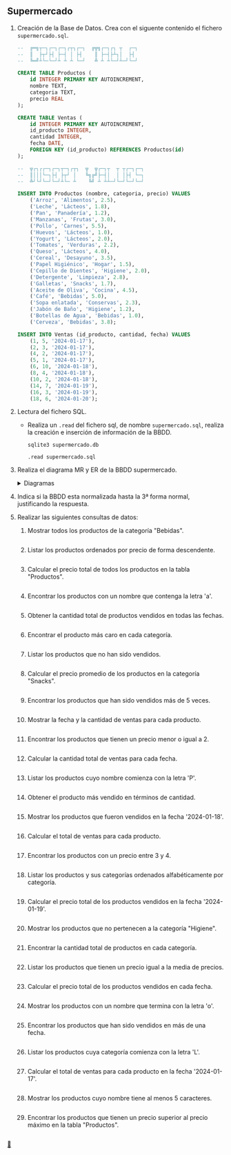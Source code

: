 ## Supermercado

1. Creación de la Base de Datos.
    Crea con el siguente contenido el fichero `supermercado.sql`.

    ```sql
    --  ╔═╗┬─┐┌─┐┌─┐┌┬┐┌─┐  ╔╦╗┌─┐┌┐ ┬  ┌─┐
    --  ║  ├┬┘├┤ ├─┤ │ ├┤    ║ ├─┤├┴┐│  ├┤ 
    --  ╚═╝┴└─└─┘┴ ┴ ┴ └─┘   ╩ ┴ ┴└─┘┴─┘└─┘

    CREATE TABLE Productos (
        id INTEGER PRIMARY KEY AUTOINCREMENT,
        nombre TEXT,
        categoria TEXT,
        precio REAL
    );

    CREATE TABLE Ventas (
        id INTEGER PRIMARY KEY AUTOINCREMENT,
        id_producto INTEGER,
        cantidad INTEGER,
        fecha DATE,
        FOREIGN KEY (id_producto) REFERENCES Productos(id)
    );

    --  ╦┌┐┌┌─┐┌─┐┬─┐┌┬┐  ╦  ╦┌─┐┬  ┬ ┬┌─┐┌─┐
    --  ║│││└─┐├┤ ├┬┘ │   ╚╗╔╝├─┤│  │ │├┤ └─┐
    --  ╩┘└┘└─┘└─┘┴└─ ┴    ╚╝ ┴ ┴┴─┘└─┘└─┘└─┘

    INSERT INTO Productos (nombre, categoria, precio) VALUES 
        ('Arroz', 'Alimentos', 2.5),
        ('Leche', 'Lácteos', 1.8),
        ('Pan', 'Panadería', 1.2),
        ('Manzanas', 'Frutas', 3.0),
        ('Pollo', 'Carnes', 5.5),
        ('Huevos', 'Lácteos', 1.0),
        ('Yogurt', 'Lácteos', 2.0),
        ('Tomates', 'Verduras', 2.2),
        ('Queso', 'Lácteos', 4.0),
        ('Cereal', 'Desayuno', 3.5),
        ('Papel Higiénico', 'Hogar', 1.5),
        ('Cepillo de Dientes', 'Higiene', 2.0),
        ('Detergente', 'Limpieza', 2.8),
        ('Galletas', 'Snacks', 1.7),
        ('Aceite de Oliva', 'Cocina', 4.5),
        ('Café', 'Bebidas', 5.0),
        ('Sopa enlatada', 'Conservas', 2.3),
        ('Jabón de Baño', 'Higiene', 1.2),
        ('Botellas de Agua', 'Bebidas', 1.0),
        ('Cerveza', 'Bebidas', 3.8);

    INSERT INTO Ventas (id_producto, cantidad, fecha) VALUES 
        (1, 5, '2024-01-17'),
        (2, 3, '2024-01-17'),
        (4, 2, '2024-01-17'),
        (5, 1, '2024-01-17'),
        (6, 10, '2024-01-18'),
        (8, 4, '2024-01-18'),
        (10, 2, '2024-01-18'),
        (14, 7, '2024-01-19'),
        (16, 3, '2024-01-19'),
        (18, 6, '2024-01-20');
    ```
2. Lectura del fichero SQL.
    * Realiza un `.read` del fichero sql, de nombre `supermercado.sql`, realiza la creación e inserción de información de la BBDD.

        ```shell
        sqlite3 supermercado.db
        ```

        ```sqlite3
        .read supermercado.sql
        ```
3. Realiza el diagrama MR y ER de la BBDD supermercado.
    <details>
    <summary>Diagramas</summary>
    <img src="https://raw.githubusercontent.com/FJrodafo/University/main/DAW/BAE/T12_Supermercado/Diagram.drawio.svg">
    </details>
4. Indica si la BBDD esta normalizada hasta la 3ª forma normal, justificando la respuesta.
5. Realizar las siguientes consultas de datos:
    1. Mostrar todos los productos de la categoría "Bebidas".

        ```sql
        
        ```
    2. Listar los productos ordenados por precio de forma descendente.

        ```sql
        
        ```
    3. Calcular el precio total de todos los productos en la tabla "Productos".

        ```sql
        
        ```
    4. Encontrar los productos con un nombre que contenga la letra 'a'.

        ```sql
        
        ```
    5. Obtener la cantidad total de productos vendidos en todas las fechas.

        ```sql
        
        ```
    6. Encontrar el producto más caro en cada categoría.

        ```sql
        
        ```
    7. Listar los productos que no han sido vendidos.

        ```sql
        
        ```
    8. Calcular el precio promedio de los productos en la categoría "Snacks".

        ```sql
        
        ```
    9. Encontrar los productos que han sido vendidos más de 5 veces.

        ```sql
        
        ```
    10. Mostrar la fecha y la cantidad de ventas para cada producto.

        ```sql
        
        ```
    11. Encontrar los productos que tienen un precio menor o igual a 2.

        ```sql
        
        ```
    12. Calcular la cantidad total de ventas para cada fecha.

        ```sql
        
        ```
    13. Listar los productos cuyo nombre comienza con la letra 'P'.

        ```sql
        
        ```
    14. Obtener el producto más vendido en términos de cantidad.

        ```sql
        
        ```
    15. Mostrar los productos que fueron vendidos en la fecha '2024-01-18'.

        ```sql
        
        ```
    16. Calcular el total de ventas para cada producto.

        ```sql
        
        ```
    17. Encontrar los productos con un precio entre 3 y 4.

        ```sql
        
        ```
    18. Listar los productos y sus categorías ordenados alfabéticamente por categoría.

        ```sql
        
        ```
    19. Calcular el precio total de los productos vendidos en la fecha '2024-01-19'.

        ```sql
        
        ```
    20. Mostrar los productos que no pertenecen a la categoría "Higiene".

        ```sql
        
        ```
    21. Encontrar la cantidad total de productos en cada categoría.

        ```sql
        
        ```
    22. Listar los productos que tienen un precio igual a la media de precios.

        ```sql
        
        ```
    23. Calcular el precio total de los productos vendidos en cada fecha.

        ```sql
        
        ```
    24. Mostrar los productos con un nombre que termina con la letra 'o'.

        ```sql
        
        ```
    25. Encontrar los productos que han sido vendidos en más de una fecha.

        ```sql
        
        ```
    26. Listar los productos cuya categoría comienza con la letra 'L'.

        ```sql
        
        ```
    27. Calcular el total de ventas para cada producto en la fecha '2024-01-17'.

        ```sql
        
        ```
    28. Mostrar los productos cuyo nombre tiene al menos 5 caracteres.

        ```sql
        
        ```
    29. Encontrar los productos que tienen un precio superior al precio máximo en la tabla "Productos".

        ```sql
        
        ```

<link rel="stylesheet" href="./../../../README.css">
<a class="scrollup" href="#top">&#x1F53C</a>